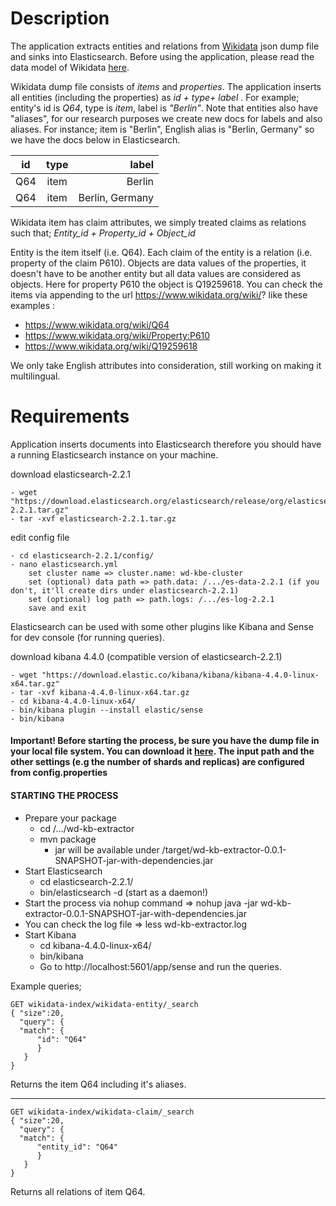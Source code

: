 # Description 

The application extracts entities and relations from [Wikidata](https://www.wikidata.org/wiki/Wikidata:Main_Page) json dump file and sinks into Elasticsearch. Before using the application, please read the data model of Wikidata [here](https://www.mediawiki.org/wiki/Wikibase/DataModel/JSON).

Wikidata dump file consists of *items* and *properties*. The application inserts all entities (including the properties) as *id + type+ label* . For example; entity's id is *Q64*, type is *item*, label is *"Berlin"*. Note that entities also have "aliases", for our research purposes we create new docs for labels and also aliases. For instance; item is "Berlin", English alias is "Berlin, Germany" so we have the docs below in Elasticsearch. 

| id        | type           | label  |
| ------------- |:-------------:| -----:|
| Q64      | item | Berlin|
| Q64      | item      |   Berlin, Germany|

Wikidata item has claim attributes, we simply treated claims as relations such that;
*Entity_id + Property_id + Object_id*

Entity is the item itself (i.e. Q64). Each claim of the entity is a relation (i.e. property of the claim P610). Objects are data values of the properties, it doesn't have to be another entity but all data values are considered as objects. Here for property P610 the object is Q19259618. You can check the items via appending to the url https://www.wikidata.org/wiki/?	like these examples : 

 - https://www.wikidata.org/wiki/Q64
 - https://www.wikidata.org/wiki/Property:P610
 - https://www.wikidata.org/wiki/Q19259618

We only take English attributes into consideration, still working on making it multilingual. 

# Requirements
Application inserts documents into Elasticsearch therefore you should have a running Elasticsearch instance on your machine. 

download elasticsearch-2.2.1

    - wget "https://download.elasticsearch.org/elasticsearch/release/org/elasticsearch/distribution/tar/elasticsearch/2.2.1/elasticsearch-2.2.1.tar.gz"
	- tar -xvf elasticsearch-2.2.1.tar.gz

edit config file

    - cd elasticsearch-2.2.1/config/
	- nano elasticsearch.yml
		set cluster name => cluster.name: wd-kbe-cluster
		set (optional) data path => path.data: /.../es-data-2.2.1 (if you don't, it'll create dirs under elasticsearch-2.2.1)
		set (optional) log path => path.logs: /.../es-log-2.2.1
		save and exit

Elasticsearch can be used with some other plugins like Kibana and Sense for dev console (for running queries).

download kibana 4.4.0 (compatible version of elasticsearch-2.2.1)

    - wget "https://download.elastic.co/kibana/kibana/kibana-4.4.0-linux-x64.tar.gz"
	- tar -xvf kibana-4.4.0-linux-x64.tar.gz
    - cd kibana-4.4.0-linux-x64/
	- bin/kibana plugin --install elastic/sense
    - bin/kibana
 
#### **Important!** Before starting the process, be sure you have the dump file in your local file system. You can download it [here](https://dumps.wikimedia.org/wikidatawiki/entities/latest-all.json.bz2). The input path and the other settings (e.g the number of shards and replicas) are configured from **config.properties**
#### STARTING THE PROCESS

 - Prepare your package
	 - cd /.../wd-kb-extractor 	
	 - mvn package
		 - jar will be available under /target/wd-kb-extractor-0.0.1-SNAPSHOT-jar-with-dependencies.jar
 - Start Elasticsearch
	- cd elasticsearch-2.2.1/
	- bin/elasticsearch -d (start as a daemon!)
 - Start the process via nohup command => nohup java -jar wd-kb-extractor-0.0.1-SNAPSHOT-jar-with-dependencies.jar 
 - You can check the log file => less wd-kb-extractor.log
 - Start Kibana
	- cd kibana-4.4.0-linux-x64/
	- bin/kibana 
	- Go to http://localhost:5601/app/sense and run the queries.


Example queries;

    GET wikidata-index/wikidata-entity/_search
    { "size":20, 
	  "query": {
      "match": {
	      "id": "Q64"
	      } 
	   } 
	}

Returns the item Q64 including it's aliases.


----------


    GET wikidata-index/wikidata-claim/_search
    { "size":20,  
      "query": {
      "match": {
	      "entity_id": "Q64"
	      } 
	   } 
	}

Returns all relations of item Q64.
